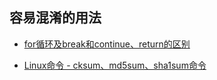 ## 容易混淆的用法

- [for循环及break和continue、return的区别](https://www.cnblogs.com/sghy/p/7827255.html)


- [Linux命令 - cksum、md5sum、sha1sum命令](https://www.sohu.com/a/438470706_261288)
